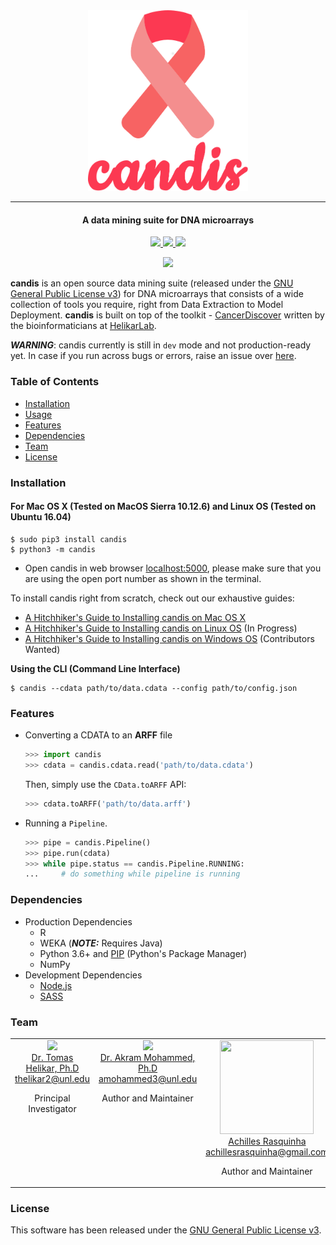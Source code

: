 <div align="center">
	<img src=".github/logo-w-title.png" width="256">
</div>

---

<h4 align="center">
	A data mining suite for DNA microarrays
</h4>

<p align="center">
	<!--<a href="https://travis-ci.org/HelikarLab/candis">
        <img src="https://img.shields.io/travis/HelikarLab/candis.svg?style=flat-square">
    </a>-->
	<a href="http://candis.readthedocs.io">
		<img src="https://readthedocs.org/projects/candis/badge/?version=latest"/>
	</a>
	<a href="https://saythanks.io/to/achillesrasquinha">
		<img src="https://img.shields.io/badge/Say%20Thanks-🦉-1EAEDB.svg?style=flat-square">
	</a>
	<a href="https://paypal.me/achillesrasquinha">
		<img src="https://img.shields.io/badge/donate-💵-f44336.svg?style=flat-square">
	</a>
</p>

<div align="center">
	<img src=".github/sample.gif" height>
</div>

**candis** is an open source data mining suite (released under the [GNU General Public License v3](LICENSE)) for DNA microarrays that consists of a wide collection of tools you require, right from Data Extraction to Model Deployment. **candis** is built on top of the toolkit - [CancerDiscover](http://github.com/HelikarLab/CancerDiscover) written by the bioinformaticians at [HelikarLab](helikarlab.org).

***WARNING***: candis currently is still in `dev` mode and not production-ready yet. In case if you run across bugs or errors, raise an issue over [here](https://github.com/HelikarLab/candis/issues).

### Table of Contents
* [Installation](#installation)
* [Usage](#usage)
* [Features](#features)
* [Dependencies](#dependencies)
* [Team](#team)
* [License](#license)

### Installation
#### For Mac OS X (Tested on MacOS Sierra 10.12.6) and Linux OS (Tested on Ubuntu 16.04)
```console
$ sudo pip3 install candis
$ python3 -m candis
```
* Open candis in web browser [localhost:5000](http://localhost:5000), please make sure that you are using the open port number as shown in the terminal.

To install candis right from scratch, check out our exhaustive guides:
* [A Hitchhiker's Guide to Installing candis on Mac OS X](https://github.com/HelikarLab/candis/wiki/A-Hitchhiker's-Guide-to-Installing-candis-on-Mac-OS-X)
* [A Hitchhiker's Guide to Installing candis on Linux OS](https://github.com/HelikarLab/candis/wiki/A-Hitchhiker's-Guide-to-Installing-candis-on-Linux-OS) (In Progress)
* [A Hitchhiker's Guide to Installing candis on Windows OS](https://github.com/HelikarLab/candis/wiki/A-Hitchhiker's-Guide-to-Installing-candis-on-Windows-OS) (Contributors Wanted)

**Using the CLI (Command Line Interface)**

```
$ candis --cdata path/to/data.cdata --config path/to/config.json
```

### Features
* Converting a CDATA to an **ARFF** file

	```python
	>>> import candis
	>>> cdata = candis.cdata.read('path/to/data.cdata')
	```

	Then, simply use the `CData.toARFF` API:

	```python
	>>> cdata.toARFF('path/to/data.arff')
	```

* Running a `Pipeline`.
	```python
	>>> pipe = candis.Pipeline()
	>>> pipe.run(cdata)
	>>> while pipe.status == candis.Pipeline.RUNNING:
	...     # do something while pipeline is running
	```

### Dependencies
* Production Dependencies
	* R
	* WEKA (***NOTE:*** Requires Java)
	* Python 3.6+ and [PIP](https://pip.pypa.io) (Python's Package Manager)
	* NumPy
* Development Dependencies
	* [Node.js](https://nodejs.org)
	* [SASS](http://sass-lang.com)

### Team
<table align="center">
  <tbody>
    <tr>
		<td align="center" valign="top">
			<img height="150" src="http://newsroom.unl.edu/announce/files/file37859.jpg">
			<br>
			<a href="http://helikarlab.org/members.html">Dr. Tomas Helikar, Ph.D</a>
			<br>
			<a href="mailto:thelikar2@unl.edu">thelikar2@unl.edu</a>
			<br>
			<p>Principal Investigator</p>
		</td>
		<td align="center" valign="top">
			<img height="150" src="https://github.com/akram-mohammed.png?s=150">
			<br>
			<a href="https://github.com/akram-mohammed">Dr. Akram Mohammed, Ph.D</a>
			<br>
			<a href="mailto:amohammed3@unl.edu">amohammed3@unl.edu</a>
			<br>
			<p>Author and Maintainer</p>
		</td>
	 	<td align="center" valign="top">
			<img width="150" height="150" src="https://github.com/achillesrasquinha.png?s=150">
			<br>
			<a href="https://github.com/achillesrasquinha">Achilles Rasquinha</a>
			<br>
			<a href="mailto:achillesrasquinha@gmail.com">achillesrasquinha@gmail.com</a>
			<br>
			<p>Author and Maintainer</p>
    	</td>
     </tr>
  </tbody>
</table>

### License
This software has been released under the [GNU General Public License v3](LICENSE).
